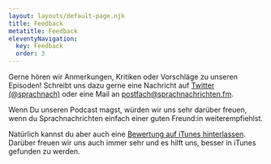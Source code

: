 ```yaml
---
layout: layouts/default-page.njk
title: Feedback
metatitle: Feedback
eleventyNavigation:
  key: Feedback
  order: 3
---
```


Gerne hören wir Anmerkungen, Kritiken oder Vorschläge zu unseren Episoden! Schreibt uns dazu gerne eine Nachricht auf [Twitter (@sprachnach)](https://twitter.com/sprachnach) oder eine Mail an [postfach@sprachnachrichten.fm](mailto:postfach@sprachnachrichten.fm).

Wenn Du unseren Podcast magst, würden wir uns sehr darüber freuen, wenn du Sprachnachrichten einfach einer guten Freund:in weiterempfiehlst.

Natürlich kannst du aber auch eine [Bewertung auf iTunes hinterlassen](https://podcasts.apple.com/de/podcast/sprachnachrichten/id1499096191). Darüber freuen wir uns auch immer sehr und es hilft uns, besser in iTunes gefunden zu werden.
